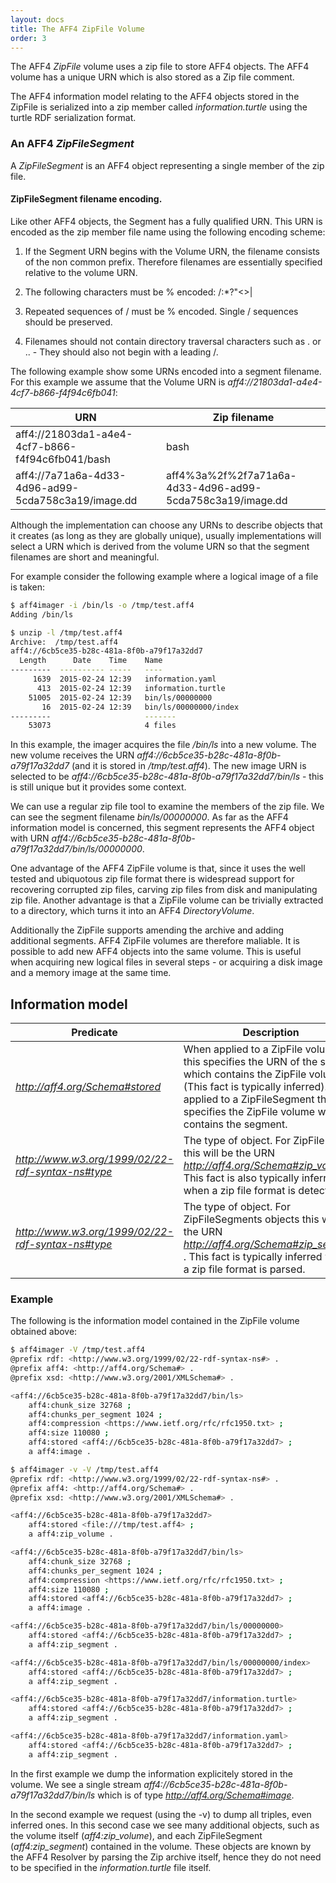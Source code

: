 ```yaml
---
layout: docs
title: The AFF4 ZipFile Volume
order: 3
---
```


The AFF4 *ZipFile* volume uses a zip file to store AFF4 objects. The AFF4 volume
has a unique URN which is also stored as a Zip file comment.

The AFF4 information model relating to the AFF4 objects stored in the ZipFile is
serialized into a zip member called *information.turtle* using the turtle RDF
serialization format.

### An AFF4 *ZipFileSegment*

A *ZipFileSegment* is an AFF4 object representing a single member of the zip
file.

#### ZipFileSegment filename encoding.

Like other AFF4 objects, the Segment has a fully qualified URN. This URN
is encoded as the zip member file name using the following encoding scheme:

1. If the Segment URN begins with the Volume URN, the filename consists of the
non common prefix. Therefore filenames are essentially specified relative to the
volume URN.

2. The following characters must be % encoded: \/:*?"<>|

3. Repeated sequences of / must be % encoded. Single / sequences should be
preserved.

4. Filenames should not contain directory traversal characters such as . or .. -
They should also not begin with a leading /.

The following example show some URNs encoded into a segment filename. For this example we assume that the Volume URN is *aff4://21803da1-a4e4-4cf7-b866-f4f94c6fb041*:

| URN                                                | Zip filename  |
|----------------------------------------------------|---------------|
| aff4://21803da1-a4e4-4cf7-b866-f4f94c6fb041/bash   | bash          |
| aff4://7a71a6a-4d33-4d96-ad99-5cda758c3a19/image.dd| aff4%3a%2f%2f7a71a6a-4d33-4d96-ad99-5cda758c3a19/image.dd

Although the implementation can choose any URNs to describe objects that it
creates (as long as they are globally unique), usually implementations will
select a URN which is derived from the volume URN so that the segment filenames
are short and meaningful.

For example consider the following example where a logical image of a file is
taken:

```sh
$ aff4imager -i /bin/ls -o /tmp/test.aff4
Adding /bin/ls

$ unzip -l /tmp/test.aff4
Archive:  /tmp/test.aff4
aff4://6cb5ce35-b28c-481a-8f0b-a79f17a32dd7
  Length      Date    Time    Name
---------  ---------- -----   ----
     1639  2015-02-24 12:39   information.yaml
      413  2015-02-24 12:39   information.turtle
    51005  2015-02-24 12:39   bin/ls/00000000
       16  2015-02-24 12:39   bin/ls/00000000/index
---------                     -------
    53073                     4 files
```

In this example, the imager acquires the file */bin/ls* into a new volume. The
new volume receives the URN *aff4://6cb5ce35-b28c-481a-8f0b-a79f17a32dd7* (and
it is stored in */tmp/test.aff4*). The new image URN is selected to be
*aff4://6cb5ce35-b28c-481a-8f0b-a79f17a32dd7/bin/ls* - this is still unique but
it provides some context.

We can use a regular zip file tool to examine the members of the zip file. We
can see the segment filename *bin/ls/00000000*. As far as the AFF4 information
model is concerned, this segment represents the AFF4 object with URN
*aff4://6cb5ce35-b28c-481a-8f0b-a79f17a32dd7/bin/ls/00000000*.

One advantage of the AFF4 ZipFile volume is that, since it uses the well tested
and ubiquotous zip file format there is widespread support for recovering
corrupted zip files, carving zip files from disk and manipulating zip
file. Another advantage is that a ZipFile volume can be trivially extracted to a
directory, which turns it into an AFF4 *DirectoryVolume*.

Additionally the ZipFile supports amending the archive and adding additional
segments. AFF4 ZipFile volumes are therefore maliable. It is possible to add new
AFF4 objects into the same volume. This is useful when acquiring new logical
files in several steps - or acquiring a disk image and a memory image at the
same time.

## Information model

| Predicate |  Description |
|-----------|--------------|
| *http://aff4.org/Schema#stored* | When applied to a ZipFile volume, this specifies the URN of the stream which contains the ZipFile volume (This fact is typically inferred). When applied to a ZipFileSegment this specifies the ZipFile volume which contains the segment. |
| *http://www.w3.org/1999/02/22-rdf-syntax-ns#type* | The type of object. For ZipFile object this will be the URN *http://aff4.org/Schema#zip_volume* . This fact is also typically inferred when a zip file format is detected. |
| *http://www.w3.org/1999/02/22-rdf-syntax-ns#type* | The type of object. For ZipFileSegments objects this will be the URN *http://aff4.org/Schema#zip_segment* . This fact is typically inferred when a zip file format is parsed. |

### Example

The following is the information model contained in the ZipFile volume obtained
above:

```sh
$ aff4imager -V /tmp/test.aff4
@prefix rdf: <http://www.w3.org/1999/02/22-rdf-syntax-ns#> .
@prefix aff4: <http://aff4.org/Schema#> .
@prefix xsd: <http://www.w3.org/2001/XMLSchema#> .

<aff4://6cb5ce35-b28c-481a-8f0b-a79f17a32dd7/bin/ls>
    aff4:chunk_size 32768 ;
    aff4:chunks_per_segment 1024 ;
    aff4:compression <https://www.ietf.org/rfc/rfc1950.txt> ;
    aff4:size 110080 ;
    aff4:stored <aff4://6cb5ce35-b28c-481a-8f0b-a79f17a32dd7> ;
    a aff4:image .

$ aff4imager -v -V /tmp/test.aff4
@prefix rdf: <http://www.w3.org/1999/02/22-rdf-syntax-ns#> .
@prefix aff4: <http://aff4.org/Schema#> .
@prefix xsd: <http://www.w3.org/2001/XMLSchema#> .

<aff4://6cb5ce35-b28c-481a-8f0b-a79f17a32dd7>
    aff4:stored <file:///tmp/test.aff4> ;
    a aff4:zip_volume .

<aff4://6cb5ce35-b28c-481a-8f0b-a79f17a32dd7/bin/ls>
    aff4:chunk_size 32768 ;
    aff4:chunks_per_segment 1024 ;
    aff4:compression <https://www.ietf.org/rfc/rfc1950.txt> ;
    aff4:size 110080 ;
    aff4:stored <aff4://6cb5ce35-b28c-481a-8f0b-a79f17a32dd7> ;
    a aff4:image .

<aff4://6cb5ce35-b28c-481a-8f0b-a79f17a32dd7/bin/ls/00000000>
    aff4:stored <aff4://6cb5ce35-b28c-481a-8f0b-a79f17a32dd7> ;
    a aff4:zip_segment .

<aff4://6cb5ce35-b28c-481a-8f0b-a79f17a32dd7/bin/ls/00000000/index>
    aff4:stored <aff4://6cb5ce35-b28c-481a-8f0b-a79f17a32dd7> ;
    a aff4:zip_segment .

<aff4://6cb5ce35-b28c-481a-8f0b-a79f17a32dd7/information.turtle>
    aff4:stored <aff4://6cb5ce35-b28c-481a-8f0b-a79f17a32dd7> ;
    a aff4:zip_segment .

<aff4://6cb5ce35-b28c-481a-8f0b-a79f17a32dd7/information.yaml>
    aff4:stored <aff4://6cb5ce35-b28c-481a-8f0b-a79f17a32dd7> ;
    a aff4:zip_segment .
```

In the first example we dump the information explicitely stored in the
volume. We see a single stream
*aff4://6cb5ce35-b28c-481a-8f0b-a79f17a32dd7/bin/ls* which is of type
*http://aff4.org/Schema#image*.

In the second example we request (using the -v) to dump all triples, even
inferred ones. In this second case we see many additional objects, such as the
volume itself (*aff4:zip_volume*), and each ZipFileSegment (*aff4:zip_segment*)
contained in the volume. These objects are known by the AFF4 Resolver by parsing
the Zip archive itself, hence they do not need to be specified in the
*information.turtle* file itself.